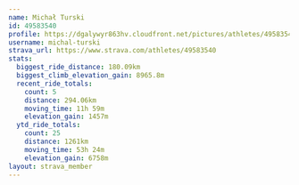 ```yaml
---
name: Michał Turski
id: 49583540
profile: https://dgalywyr863hv.cloudfront.net/pictures/athletes/49583540/14729338/2/large.jpg
username: michal-turski
strava_url: https://www.strava.com/athletes/49583540
stats:
  biggest_ride_distance: 180.09km
  biggest_climb_elevation_gain: 8965.8m
  recent_ride_totals:
    count: 5
    distance: 294.06km
    moving_time: 11h 59m
    elevation_gain: 1457m
  ytd_ride_totals:
    count: 25
    distance: 1261km
    moving_time: 53h 24m
    elevation_gain: 6758m
layout: strava_member
--- 
```

